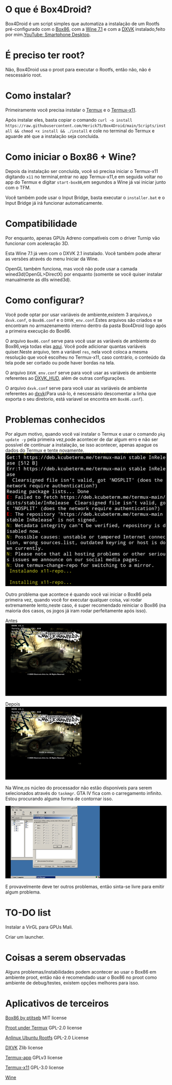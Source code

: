 # O que é Box4Droid?

Box4Droid é um script simples que automatiza a instalação de um Rootfs pré-configurado com o [Box86](https://github.com/ptitSeb/box86), com a [Wine 7.1](https://www.winehq.org/) e com a [DXVK](https://github.com/doitsujin/dxvk) instalado,feito por mim.[YouTube: Smartphone Desktop](https://youtube.com/@smartphonedesktop4229).

# É preciso ter root?

Não, Box4Droid usa o proot para executar o Rootfs, então não, não é nescessário root.

# Como instalar?

Primeiramente você precisa instalar o [Termux](https://f-droid.org/en/packages/com.termux) e o [Termux-x11](https://github.com/termux/termux-x11/actions/runs/4385798707).

Após instalar eles, basta copiar o comando `curl -o install https://raw.githubusercontent.com/Herick75/Box4Droid/main/Scripts/install && chmod +x install && ./install`
e cole no terminal do Termux e aguarde até que a instalação seja concluída.

# Como iniciar o Box86 + Wine?

Depois da instalação ser concluída, você só precisa iniciar o Termux-x11 digitando `x11` no terminal,entrar no app Termux-x11,e em seguida voltar no app do Termux e digitar `start-box86`,em segundos a Wine já vai iniciar junto com o TFM.

Você também pode usar o Input Bridge, basta executar o `installer.bat` e o Input Bridge já irá funcionar automaticamente.

# Compatibilidade

Por enquanto, apenas GPUs Adreno compatíveis com
o driver Turnip vão funcionar com aceleração 3D.

Esta Wine 7.1 já vem com o DXVK 2.1 instalado.  Você também pode alterar as versões através do menu Iniciar da Wine.

OpenGL também funciona, mas você não pode usar a camada wined3d(OpenGL>DirectX)
por enquanto (somente se você quiser instalar manualmente as
dlls wined3d).

# Como configurar?

Você pode optar por usar variáveis de ambiente,existem 3 arquivos,o `dxvk.conf`, o `Box86.conf` e o `DXVK_env.conf`.Estes arquivos são criados e se encontram no armazenamento
interno dentro da pasta Box4Droid logo após a primeira execução do Box86. 

O arquivo `Box86.conf` serve para você usar as variáveis de ambiente do Box86,veja todas elas [aqui](https://github.com/ptitSeb/box86/blob/master/docs/USAGE.md#usage). Você pode adicionar quantas variáveis quiser.Neste arquivo, tem a variável `res`, nela você coloca a mesma resolução que você escolheu no Termux-x11, caso contrário, o conteúdo da tela pode ser cortado ou pode haver bordas na tela.

O arquivo `DXVK_env.conf` serve para você usar as variáveis de ambiente referentes ao [DXVK_HUD](https://github.com/doitsujin/dxvk#hud), além de outras configurações.

O arquivo `dxvk.conf` serve para você usar as variáveis de ambiente referentes ao [dxvk](https://github.com/doitsujin/dxvk/blob/master/dxvk.conf)(Para usá-lo, é nescessário descomentar a linha que exporta o seu diretorio, está variavel se encontra em `Box86.conf`).

# Problemas conhecidos

Por algum motivo, quando você vai instalar o Termux e usar o comando `pkg update -y` pela primeira vez,pode acontecer de dar algum erro e não ser possível de continuar a instalação, se isso acontecer, apenas apague os dados do Termux e tente novamente.
![Screenshot](Docs/InShot_20230402_231621771.jpg)

Outro problema que acontece é quando você vai iniciar o Box86 pela primeira vez, quando você for executar qualquer coisa, vai rodar extremamente lento,neste caso, é super recomendado reiniciar o Box86 (na maioria dos casos, os jogos já iram rodar perfeitamente após isso).

Antes
![Screenshot](Docs/Screenshot_2023-04-03-12-27-57-973_com.termux.x11.jpg)

Depois
![Screenshot](Docs/Screenshot_2023-04-03-12-29-12-605_com.termux.x11.jpg)

Na Wine,os núcleo do processador não estão disponíveis para serem selecionados através do `taskmgr`. GTA IV fica com o carregamento infinito. Estou procurando alguma forma de contornar isso.

![Screenshot](Docs/Screenshot_2023-04-03-12-40-22-746_com.termux.x11.jpg)

E provavelmente deve ter outros problemas, então sinta-se livre para emitir algum problema.

# TO-DO list

Instalar a VirGL para GPUs Mali.

Criar um launcher.

# Coisas a serem observadas 

Alguns problemas/instabilidades podem acontecer ao usar o Box86 em ambiente proot, então não é recomendado usar o Box86 no proot como ambiente de debug/testes, existem opções melhores para isso.

# Aplicativos de terceiros
[Box86 by ptitseb](https://github.com/ptitSeb/box86) MIT license

[Proot under Termux](https://github.com/termux/proot) GPL-2.0 license

[Anlinux Ubuntu Rootfs](https://github.com/EXALAB/Anlinux-Resources/tree/master/Rootfs/Ubuntu/arm64) GPL-2.0 License

[DXVK](https://github.com/doitsujin/dxvk) Zlib license

[Termux-app](https://github.com/termux/termux-app) GPLv3 license

[Termux-x11](https://github.com/termux/termux-x11)  GPL-3.0 license

[Wine](https://wiki.winehq.org/Licensing)
